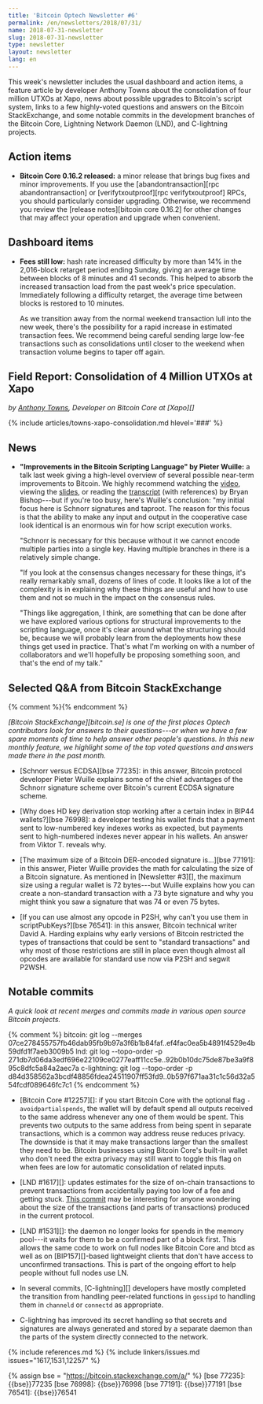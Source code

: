 ```yaml
---
title: 'Bitcoin Optech Newsletter #6'
permalink: /en/newsletters/2018/07/31/
name: 2018-07-31-newsletter
slug: 2018-07-31-newsletter
type: newsletter
layout: newsletter
lang: en
---
```

This week's newsletter includes the usual dashboard and action items, a
feature article by developer Anthony Towns about the consolidation of
four million UTXOs at Xapo, news about possible upgrades to Bitcoin's
script system, links to a few highly-voted questions and answers on
the Bitcoin StackExchange, and some notable commits in the development
branches of the Bitcoin Core, Lightning Network Daemon (LND), and
C-lightning projects.

## Action items

- **Bitcoin Core 0.16.2 released:** a minor release that brings bug
  fixes and minor improvements.  If you use the [abandontransaction][rpc
  abandontransaction] or [verifytxoutproof][rpc verifytxoutproof] RPCs,
  you should particularly consider upgrading.  Otherwise, we recommend
  you review the [release notes][bitcoin core 0.16.2] for other changes
  that may affect your operation and upgrade when convenient.

## Dashboard items

- **Fees still low:** hash rate increased difficulty by more than 14%
  in the 2,016-block retarget period ending Sunday, giving an average
  time between blocks of 8 minutes and 41 seconds. This helped to absorb the
  increased transaction load from the past week's price
  speculation. Immediately following a difficulty retarget, the average
  time between blocks is restored to 10 minutes.

  As we transition away from the normal weekend transaction lull into the
  new week, there's the possibility for a rapid increase in estimated
  transaction fees.  We recommend being careful sending large low-fee
  transactions such as consolidations until closer to the weekend when
  transaction volume begins to taper off again.

## Field Report: Consolidation of 4 Million UTXOs at Xapo

*by [Anthony Towns](https://twitter.com/ajtowns), Developer on Bitcoin Core at [Xapo][]*

{% include articles/towns-xapo-consolidation.md hlevel='###' %}

## News

- **"Improvements in the Bitcoin Scripting Language" by Pieter Wuille:**
  a talk last week giving a high-level overview of several
  possible near-term improvements to Bitcoin.  We highly recommend
  watching the [video][sfdev video], viewing the [slides][sipa slides],
  or reading the [transcript][kanzure transcript] (with references) by
  Bryan Bishop---but if you're too busy, here's Wuille's conclusion: "my
  initial focus here is Schnorr signatures and taproot. The reason for
  this focus is that the ability to make any input and output in the
  cooperative case look identical is an enormous win for how script
  execution works.

    "Schnorr is necessary for this because without it we cannot encode
    multiple parties into a single key. Having multiple branches in
    there is a relatively simple change.

    "If you look at the consensus changes necessary for these things,
    it's really remarkably small, dozens of lines of code. It looks like
    a lot of the complexity is in explaining why these things are useful
    and how to use them and not so much in the impact on the consensus
    rules.

    "Things like aggregation, I think, are something that can be
    done after we have explored various options for structural
    improvements to the scripting language, once it's clear around what
    the structuring should be, because we will probably learn from the
    deployments how these things get used in practice. That's what I'm
    working on with a number of collaborators and we'll hopefully be
    proposing something soon, and that's the end of my talk."

[sfdev video]: https://www.youtube.com/watch?v=YSUVRj8iznU
[sipa slides]: https://prezi.com/view/YkJwE7LYJzAzJw9g1bWV/
[kanzure transcript]: http://diyhpl.us/wiki/transcripts/sf-bitcoin-meetup/2018-07-09-taproot-schnorr-signatures-and-sighash-noinput-oh-my/

## Selected Q&A from Bitcoin StackExchange

{% comment %}<!--
https://bitcoin.stackexchange.com/search?tab=votes&q=created%3a1m..%20is%3aanswer
-->{% endcomment %}

*[Bitcoin StackExchange][bitcoin.se] is one of the first places Optech
contributors look for answers to their questions---or when we have a
few spare moments of time to help answer other people's questions.  In
this new monthly feature, we highlight some of the top voted questions
and answers made there in the past month.*

- [Schnorr versus ECDSA][bse 77235]: in this answer, Bitcoin protocol
  developer Pieter Wuille explains some of the chief advantages of the
  Schnorr signature scheme over Bitcoin's current ECDSA signature
  scheme.

- [Why does HD key derivation stop working after a certain index in BIP44 wallets?][bse 76998]:
  a developer testing his wallet finds that
  a payment sent to low-numbered key indexes works as expected, but
  payments sent to high-numbered indexes never appear in his wallets.
  An answer from Viktor T. reveals why.

- [The maximum size of a Bitcoin DER-encoded signature is...][bse
  77191]: in this answer, Pieter Wuille provides the math for calculating
  the size of a Bitcoin signature.  As mentioned in [Newsletter #3][],
  the maximum size using a regular wallet is 72 bytes---but Wuille
  explains how you can create a non-standard transaction with a 73 byte
  signature and why you might think you saw a signature that was 74 or
  even 75 bytes.

- [If you can use almost any opcode in P2SH, why can't you use them in scriptPubKeys?][bse 76541]:
  in this answer, Bitcoin technical writer
  David A. Harding explains why early versions of Bitcoin restricted the
  types of transactions that could be sent to "standard transactions"
  and why most of those restrictions are still in place even though
  almost all opcodes are available for standard use now via P2SH and
  segwit P2WSH.

## Notable commits

*A quick look at recent merges and commits made in various open source
Bitcoin projects.*

{% comment %}
bitcoin: git log --merges 07ce278455757fb46dab95fb9b97a3f6b1b84faf..ef4fac0ea5b4891f4529e4b59dfd1f7aeb3009b5
lnd: git log --topo-order -p 271db7d06da3edf696e22109ce0277eaff11cc5e..92b0b10dc75de87be3a9f895c8dfc5a84a2aec7a
c-lightning: git log --topo-order -p d84d358562a3bcdf48856fdea24511907ff53fd9..0b597f671aa31c1c56d32a554fcdf089646fc7c1
{% endcomment %}

- [Bitcoin Core #12257][]: if you start Bitcoin Core with the
  optional flag `-avoidpartialspends`, the wallet will by default spend
  all outputs received to the same address whenever any one of them
  would be spent.  This prevents two outputs to the same address from being spent
  in separate transactions, which is a common way address reuse reduces
  privacy.  The downside is that it may make transactions larger than
  the smallest they need to be.  Bitcoin businesses using Bitcoin Core's
  built-in wallet who don't need the extra privacy may still want to
  toggle this flag on when fees are low for automatic consolidation of
  related inputs.

- [LND #1617][]: updates estimates for the size of on-chain
  transactions to prevent transactions from accidentally paying too low
  of a fee and getting stuck.  [This commit][lnd
  ee2f2573c1b1b33288d05ba59a1e8ef9e8fb621c] may be interesting for
  anyone wondering about the size of the transactions (and parts of
  transactions) produced in the current protocol.

- [LND #1531][]: the daemon no longer looks for spends in the memory
  pool---it waits for them to be a confirmed part of a block first.
  This allows the same code to work on full nodes like Bitcoin Core and
  btcd as well as on [BIP157][]-based lightweight clients that don't have
  access to unconfirmed transactions.  This is part of the ongoing effort
  to help people without full nodes use LN.

- In several commits, [C-lightning][] developers have mostly completed
  the transition from handling peer-related functions in `gossipd` to
  handling them in `channeld` or `connectd` as appropriate.

- C-lightning has improved its secret handling so that secrets and
  signatures are always generated and stored by a separate daemon than the
  parts of the system directly connected to the network.

{% include references.md %}
{% include linkers/issues.md issues="1617,1531,12257" %}

{% assign bse = "https://bitcoin.stackexchange.com/a/" %}
[bse 77235]: {{bse}}77235
[bse 76998]: {{bse}}76998
[bse 77191]: {{bse}}77191
[bse 76541]: {{bse}}76541

[lnd ee2f2573c1b1b33288d05ba59a1e8ef9e8fb621c]: https://github.com/lightningnetwork/lnd/commit/ee2f2573c1b1b33288d05ba59a1e8ef9e8fb621c
